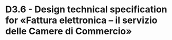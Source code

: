 # D3.6 - Design technical specification for «Fattura elettronica – il servizio delle Camere di Commercio»